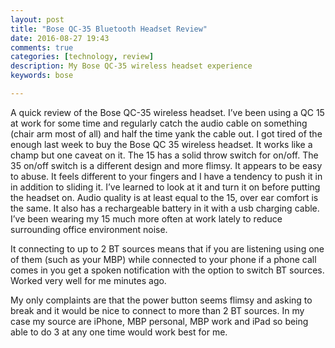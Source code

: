 ```yaml
---
layout: post
title: "Bose QC-35 Bluetooth Headset Review"
date: 2016-08-27 19:43
comments: true
categories: [technology, review]
description: My Bose QC-35 wireless headset experience
keywords: bose

---
```

A quick review of the Bose QC-35 wireless headset.
I’ve been using a QC 15 at work for some time and regularly catch the audio cable on something (chair arm most of all) and half the time yank the cable out.
I got tired of the enough last week to buy the Bose QC 35 wireless headset.
It works like a champ but one caveat on it.
The 15 has a solid throw switch for on/off.
The 35 on/off switch is a different design and more flimsy.
It appears to be easy to abuse. It feels different to your fingers and I have a tendency to push it in in addition to sliding it.
I’ve learned to look at it and turn it on before putting the headset on.
Audio quality is at least equal to the 15, over ear comfort is the same.
It also has a rechargeable battery in it with a usb charging cable.
I’ve been wearing my 15 much more often at work lately to reduce surrounding office environment noise.

It connecting to up to 2 BT sources means that if you are listening using one of them (such as your MBP) while connected to your phone if a phone call comes in you get a spoken notification with the option to switch BT sources.
Worked very well for me minutes ago.

My only complaints are that the power button seems flimsy and asking to break and it would be nice to connect to more than 2 BT sources.
In my case my source are iPhone, MBP personal, MBP work and iPad so being able to do 3 at any one time would work best for me.
